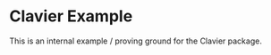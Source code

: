 Clavier Example
==============================================================================

This is an internal example / proving ground for the Clavier package.
